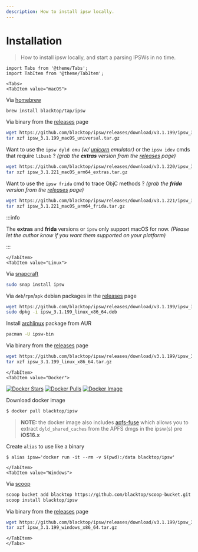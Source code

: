 ```yaml
---
description: How to install ipsw locally.
---
```


# Installation

> How to install ipsw locally, and start a parsing IPSWs in no time.

```mdx-code-block
import Tabs from '@theme/Tabs';
import TabItem from '@theme/TabItem';
```

```mdx-code-block
<Tabs>
<TabItem value="macOS">
```

Via [homebrew](https://brew.sh)

```bash
brew install blacktop/tap/ipsw
```

Via binary from the [releases](https://github.com/blacktop/ipsw/releases) page

```bash
wget https://github.com/blacktop/ipsw/releases/download/v3.1.199/ipsw_3.1.199_macOS_universal.tar.gz
tar xzf ipsw_3.1.199_macOS_universal.tar.gz
```

Want to use the `ipsw dyld emu` *(w/ [unicorn](https://www.unicorn-engine.org) emulator)* or the `ipsw idev` cmds that require `libusb` ? *(grab the **extras** version from the [releases](https://github.com/blacktop/ipsw/releases) page)*

```bash
wget https://github.com/blacktop/ipsw/releases/download/v3.1.220/ipsw_3.1.221_macOS_arm64_extras.tar.gz
tar xzf ipsw_3.1.221_macOS_arm64_extras.tar.gz
```

Want to use the `ipsw frida` cmd to trace ObjC methods ? *(grab the **frida** version from the [releases](https://github.com/blacktop/ipsw/releases) page)*

```bash
wget https://github.com/blacktop/ipsw/releases/download/v3.1.221/ipsw_3.1.221_macOS_arm64_frida.tar.gz
tar xzf ipsw_3.1.221_macOS_arm64_frida.tar.gz
```

:::info 

The **extras** and **frida** versions or `ipsw` only support macOS for now. *(Please let the author know if you want them supported on your platform)*

:::

```mdx-code-block
</TabItem>
<TabItem value="Linux">
```

Via [snapcraft](https://snapcraft.io/ipsw)

```bash
sudo snap install ipsw
```

Via `deb`/`rpm`/`apk` debian packages in the [releases](https://github.com/blacktop/ipsw/releases) page

```bash
wget https://github.com/blacktop/ipsw/releases/download/v3.1.199/ipsw_3.1.199_linux_x86_64.deb
sudo dpkg -i ipsw_3.1.199_linux_x86_64.deb
```

Install [archlinux](https://aur.archlinux.org/packages/ipsw-bin/) package from AUR

```bash
pacman -U ipsw-bin
```

Via binary from the [releases](https://github.com/blacktop/ipsw/releases) page

```bash
wget https://github.com/blacktop/ipsw/releases/download/v3.1.199/ipsw_3.1.199_linux_x86_64.tar.gz
tar xzf ipsw_3.1.199_linux_x86_64.tar.gz
```

```mdx-code-block
</TabItem>
<TabItem value="Docker">
```

[![Docker Stars](https://img.shields.io/docker/stars/blacktop/ipsw.svg)](https://hub.docker.com/r/blacktop/ipsw/) [![Docker Pulls](https://img.shields.io/docker/pulls/blacktop/ipsw.svg)](https://hub.docker.com/r/blacktop/ipsw/) [![Docker Image](https://img.shields.io/badge/docker%20image-114MB-blue.svg)](https://hub.docker.com/r/blacktop/ipsw/)

Download docker image

```bash
$ docker pull blacktop/ipsw
```

> **NOTE:** the docker image also includes [apfs-fuse](https://github.com/sgan81/apfs-fuse) which allows you to extract `dyld_shared_caches` from the APFS dmgs in the ipsw(s) pre **iOS16.x**

Create `alias` to use like a binary

```
$ alias ipsw='docker run -it --rm -v $(pwd):/data blacktop/ipsw'
```

```mdx-code-block
</TabItem>
<TabItem value="Windows">
```

Via [scoop](https://scoop.sh)

```bash
scoop bucket add blacktop https://github.com/blacktop/scoop-bucket.git 
scoop install blacktop/ipsw
```

<!-- Via [chocolatey](https://chocolatey.org)

```bash
choco install ipsw
```  -->

Via binary from the [releases](https://github.com/blacktop/ipsw/releases) page

```bash
wget https://github.com/blacktop/ipsw/releases/download/v3.1.199/ipsw_3.1.199_windows_x86_64.tar.gz
tar xzf ipsw_3.1.199_windows_x86_64.tar.gz
```

```mdx-code-block
</TabItem>
</Tabs>
```